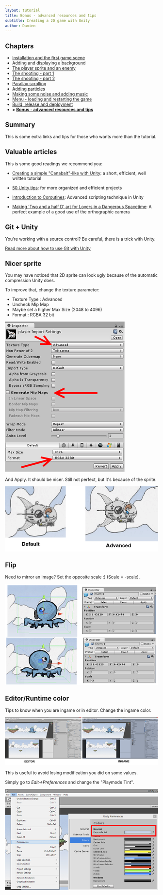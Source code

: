 ```yaml
---
layout: tutorial
title: Bonus - advanced resources and tips
subtitle: Creating a 2D game with Unity
author: Damien
---
```


## Chapters

- [Installation and the first game scene](./part1-install-and-scene)
- [Adding and displaying a background](./part2-background-and-camera)
- [The player sprite and an enemy](./part3-player-and-enemies)
- [The shooting - part 1](./part4-shooting-101)
- [The shooting - part 2](./part5-shooting-102)
- [Parallax scrolling](./part6-parallax-scrolling)
- [Adding particles](./part7-particles)
- [Making some noise and adding music](./part8-sounds)
- [Menu - loading and restarting the game](./part9-menus)
- [Build, release and deployment](./part10-deployment)
- **> [Bonus - advanced resources and tips](./part11-bonus)**

## Summary

This is some extra links and tips for those who wants more than the tutorial.

## Valuable articles

This is some good readings we recommend you:

- [Creating a simple "Canabalt"-like with Unity](http://catlikecoding.com/unity/tutorials/runner/): a short, efficient, well written tutorial

- [50 Unity tips](http://devmag.org.za/2012/07/12/50-tips-for-working-with-unity-best-practices/): for more organized and efficient projects

- [Introduction to Coroutines](http://unitypatterns.com/introduction-to-coroutines/): Advanced scripting technique in Unity

- [Making 'Two and a half D' art for Lovers in a Dangerous Spacetime](http://www.gamasutra.com/blogs/MattHammill/20130206/186138/Making_Two_and_a_half_D_art_for_Lovers_in_a_Dangerous_Spacetime.php): A perfect example of a good use of the orthographic camera


## Git + Unity

You're working with a source control? Be careful, there is a trick with Unity.

[Read more about how to use Git with Unity](http://dmayance.com/git-and-unity-projects/)

## Nicer sprite

You may have noticed that 2D sprite can look ugly because of the automatic compression Unity does.

To improve that, change the texture parameter:

- Texture Type : Advanced
- Uncheck Mip Map
- Maybe set a higher Max Size (2048 to 4096)
- Format : RGBA 32 bit

[ ![texture settings][texture_settings]][texture_settings]

And Apply. It should be nicer. Still not perfect, but it's because of the sprite.

[ ![quality][quality_result]][quality_result]

## Flip

Need to mirror an image?
Set the opposite scale :) (Scale = -scale).

[ ![Flip][flip]][flip]

## Editor/Runtime color

Tips to know when you are ingame or in editor. Change the ingame color.

[ ![Ingame/Editor different colors][color]][color]

This is useful to avoid losing modification you did on some values.

Simply go to _Edit->Preferences_ and change the "Playmode Tint".

[ ![Playmode tint location][preferences_color]][preferences_color]






[texture_settings]: ./img/texture_settings.png

[quality_result]: ./img/quality_result.png

[flip]: ./img/flip.png

[color]: ./img/color.png

[preferences_color]: ./img/preferences_color.png

[camera_iso]: ./img/camera_iso.png
